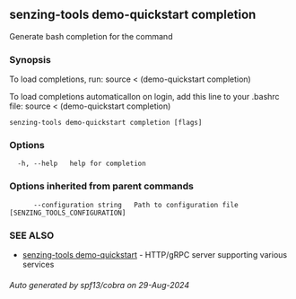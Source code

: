 ## senzing-tools demo-quickstart completion

Generate bash completion for the command

### Synopsis

To load completions, run:
source < (demo-quickstart completion)

To load completions automaticallon on login, add this line to your .bashrc file:
source < (demo-quickstart completion)


```
senzing-tools demo-quickstart completion [flags]
```

### Options

```
  -h, --help   help for completion
```

### Options inherited from parent commands

```
      --configuration string   Path to configuration file [SENZING_TOOLS_CONFIGURATION]
```

### SEE ALSO

* [senzing-tools demo-quickstart](senzing-tools_demo-quickstart.md)	 - HTTP/gRPC server supporting various services

###### Auto generated by spf13/cobra on 29-Aug-2024
